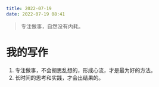 ```yaml
title: 2022-07-19
date: 2022-07-19 08:41
```

> 专注做事，自然没有内耗。

# 我的写作
1. 专注做事，不会胡思乱想的，形成心流，才是最为好的方法。
2. 长时间的思考和实践，才会出结果的。